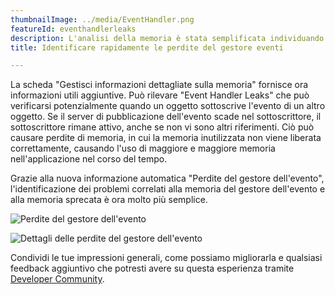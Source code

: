 ```yaml
---
thumbnailImage: ../media/EventHandler.png
featureId: eventhandlerleaks
description: L'analisi della memoria è stata semplificata individuando perdite di gestori eventi e memoria sprecato.
title: Identificare rapidamente le perdite del gestore eventi

---
```



La scheda "Gestisci informazioni dettagliate sulla memoria" fornisce ora informazioni utili aggiuntive. Può rilevare "Event Handler Leaks" che può verificarsi potenzialmente quando un oggetto sottoscrive l'evento di un altro oggetto. Se il server di pubblicazione dell'evento scade nel sottoscrittore, il sottoscrittore rimane attivo, anche se non vi sono altri riferimenti. Ciò può causare perdite di memoria, in cui la memoria inutilizzata non viene liberata correttamente, causando l'uso di maggiore e maggiore memoria nell'applicazione nel corso del tempo.

Grazie alla nuova informazione automatica "Perdite del gestore dell'evento", l'identificazione dei problemi correlati alla memoria del gestore dell'evento e alla memoria sprecata è ora molto più semplice.

![Perdite del gestore dell'evento](../media/EventHandler.png "Perdite del gestore dell'evento")

![Dettagli delle perdite del gestore dell'evento](../media/EventHandlerDetails.png "Dettagli delle perdite del gestore dell'evento")

Condividi le tue impressioni generali, come possiamo migliorarla e qualsiasi feedback aggiuntivo che potresti avere su questa esperienza tramite [Developer Community](https://developercommunity.visualstudio.com/VisualStudio).
